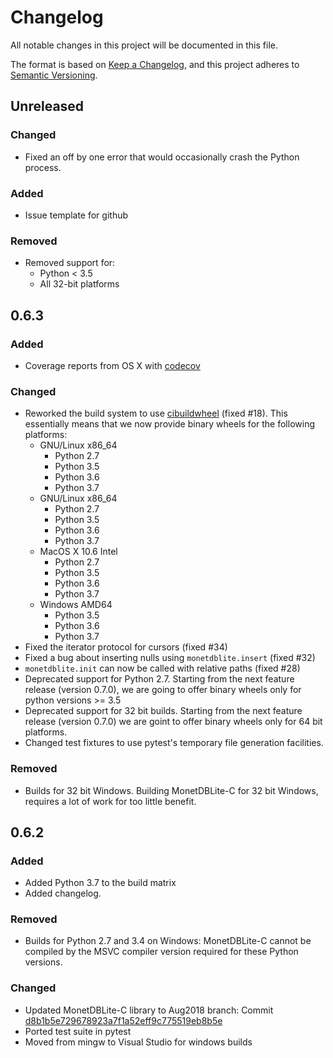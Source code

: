 # Changelog
All notable changes in this project will be documented in this file.

The format is based on [Keep a
Changelog](https://keepachangelog.com/en/1.0.0/), and this project
adheres to [Semantic Versioning](https://semver.org/spec/v2.0.0.html).

## Unreleased
### Changed
- Fixed an off by one error that would occasionally crash the Python process.
### Added
- Issue template for github
### Removed
- Removed support for:
  + Python < 3.5
  + All 32-bit platforms
## 0.6.3
### Added
- Coverage reports from OS X with [codecov](https://codecov.io/gh/MonetDB/MonetDBLite-Python)
### Changed
- Reworked the build system to use
  [cibuildwheel](https://github.com/joerick/cibuildwheel) (fixed #18).
  This essentially means that we now provide binary wheels for the
  following platforms:
  + GNU/Linux x86_64
    - Python 2.7
    - Python 3.5
    - Python 3.6
    - Python 3.7
  + GNU/Linux x86_64
    - Python 2.7
    - Python 3.5
    - Python 3.6
    - Python 3.7
  + MacOS X 10.6 Intel
    - Python 2.7
    - Python 3.5
    - Python 3.6
    - Python 3.7
  + Windows AMD64
    - Python 3.5
    - Python 3.6
    - Python 3.7
- Fixed the iterator protocol for cursors (fixed #34)
- Fixed a bug about inserting nulls using `monetdblite.insert` (fixed
  #32)
- `monetdblite.init` can now be called with relative paths (fixed #28)
- Deprecated support for Python 2.7. Starting from the next feature
  release (version 0.7.0), we are going to offer binary wheels only
  for python versions >= 3.5
- Deprecated support for 32 bit builds. Starting from the next
  feature release (version 0.7.0) we are goint to offer binary wheels
  only for 64 bit platforms.
- Changed test fixtures to use pytest's temporary file generation
  facilities.
### Removed
- Builds for 32 bit Windows. Building MonetDBLite-C for 32 bit
  Windows, requires a lot of work for too little benefit.
## 0.6.2
### Added
- Added Python 3.7 to the build matrix
- Added changelog.
### Removed
- Builds for Python 2.7 and 3.4 on Windows: MonetDBLite-C cannot be
  compiled by the MSVC compiler version required for these Python
  versions.
### Changed
- Updated MonetDBLite-C library to Aug2018 branch: Commit
  [d8b1b5e729678923a7f1a52eff9c775519eb8b5e](https://github.com/hannesmuehleisen/MonetDBLite-C/commit/d8b1b5e729678923a7f1a52eff9c775519eb8b5e)
- Ported test suite in pytest
- Moved from mingw to Visual Studio for windows builds
